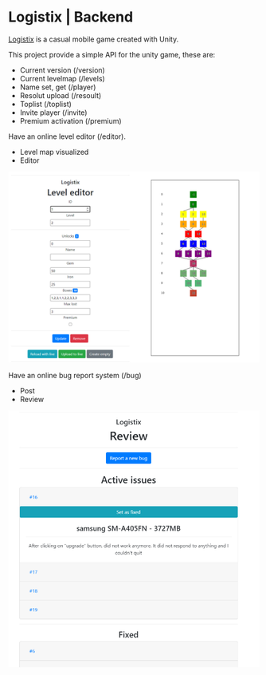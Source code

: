 # Logistix | Backend

[Logistix](https://play.google.com/store/apps/details?id=com.donix.logistix) is a casual mobile game created with Unity. 

This project provide a simple API for the unity game, these are:
- Current version  (/version)
- Current levelmap (/levels)
- Name set, get (/player)
- Resolut upload (/resoult)
- Toplist (/toplist)
- Invite player (/invite)
- Premium activation (/premium)

Have an online level editor (/editor).
- Level map visualized
- Editor

![Editor preview](https://raw.githubusercontent.com/imdonix/logistix/master/doc/editor_preview.png)

Have an online bug report system (/bug)
- Post
- Review

![Bug preview](https://github.com/imdonix/logistix/raw/master/doc/bug_preview.png)

